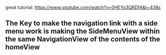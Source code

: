 great tutorial: https://www.youtube.com/watch?v=0HEYo3QRDfA&t=438s


## The Key to make the navigation link with a side menu work is making the SideMenuView within the same NavigationView of the contents of the homeView
